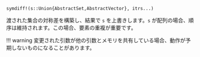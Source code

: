 ```
symdiff!(s::Union{AbstractSet,AbstractVector}, itrs...)
```

渡された集合の対称差を構築し、結果で `s` を上書きします。`s` が配列の場合、順序は維持されます。この場合、要素の重複が重要です。

!!! warning
    変更された引数が他の引数とメモリを共有している場合、動作が予期しないものになることがあります。

